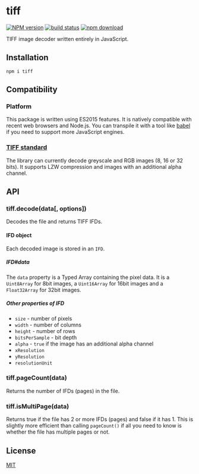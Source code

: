 # tiff

[![NPM version][npm-image]][npm-url]
[![build status][ci-image]][ci-url]
[![npm download][download-image]][download-url]

TIFF image decoder written entirely in JavaScript.

## Installation

```console
npm i tiff
```

## Compatibility

### Platform

This package is written using ES2015 features. It is natively compatible with
recent web browsers and Node.js. You can transpile it with a tool like
[babel](https://babeljs.io/) if you need to support more JavaScript engines.

### [TIFF standard](./TIFF6.pdf)

The library can currently decode greyscale and RGB images (8, 16 or 32 bits).
It supports LZW compression and images with an additional alpha channel.

## API

### tiff.decode(data[, options])

Decodes the file and returns TIFF IFDs.

#### IFD object

Each decoded image is stored in an `IFD`.

##### IFD#data

The `data` property is a Typed Array containing the pixel data. It is a
`Uint8Array` for 8bit images, a `Uint16Array` for 16bit images and a
`Float32Array` for 32bit images.

##### Other properties of IFD

- `size` - number of pixels
- `width` - number of columns
- `height` - number of rows
- `bitsPerSample` - bit depth
- `alpha` - `true` if the image has an additional alpha channel
- `xResolution`
- `yResolution`
- `resolutionUnit`

### tiff.pageCount(data)

Returns the number of IFDs (pages) in the file.

### tiff.isMultiPage(data)

Returns true if the file has 2 or more IFDs (pages) and false if it has 1.
This is slightly more efficient than calling `pageCount()` if all you need to
know is whether the file has multiple pages or not.

## License

[MIT](./LICENSE)

[npm-image]: https://img.shields.io/npm/v/tiff.svg
[npm-url]: https://www.npmjs.com/package/tiff
[ci-image]: https://github.com/image-js/tiff/workflows/Node.js%20CI/badge.svg?branch=master
[ci-url]: https://github.com/image-js/tiff/actions?query=workflow%3A%22Node.js+CI%22
[codecov-image]: https://img.shields.io/codecov/c/github/image-js/tiff.svg
[codecov-url]: https://codecov.io/gh/image-js/tiff
[download-image]: https://img.shields.io/npm/dm/tiff.svg
[download-url]: https://www.npmjs.com/package/tiff
